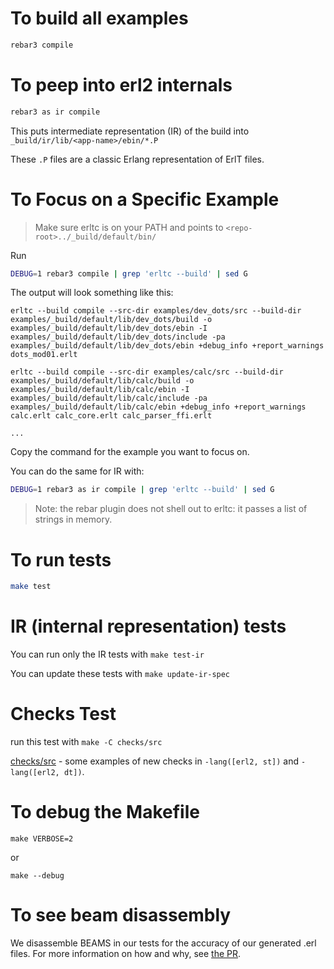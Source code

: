 # To build all examples

```sh
rebar3 compile
```

# To peep into erl2 internals

```sh
rebar3 as ir compile
```

This puts intermediate representation (IR) of the build into `_build/ir/lib/<app-name>/ebin/*.P`

These `.P` files are a classic Erlang representation of ErlT files.

# To Focus on a Specific Example

> Make sure erltc is on your PATH and points to `<repo-root>../_build/default/bin/`

Run

```sh
DEBUG=1 rebar3 compile | grep 'erltc --build' | sed G
```

The output will look something like this:

```
erltc --build compile --src-dir examples/dev_dots/src --build-dir examples/_build/default/lib/dev_dots/build -o examples/_build/default/lib/dev_dots/ebin -I examples/_build/default/lib/dev_dots/include -pa examples/_build/default/lib/dev_dots/ebin +debug_info +report_warnings dots_mod01.erlt

erltc --build compile --src-dir examples/calc/src --build-dir examples/_build/default/lib/calc/build -o examples/_build/default/lib/calc/ebin -I examples/_build/default/lib/calc/include -pa examples/_build/default/lib/calc/ebin +debug_info +report_warnings calc.erlt calc_core.erlt calc_parser_ffi.erlt

...

```

Copy the command for the example you want to focus on.

You can do the same for IR with:

```sh
DEBUG=1 rebar3 as ir compile | grep 'erltc --build' | sed G
```

> Note: the rebar plugin does not shell out to erltc: it passes a list of strings in memory.

# To run tests

```sh
make test
```

# IR (internal representation) tests

You can run only the IR tests with `make test-ir`

You can update these tests with `make update-ir-spec`

# Checks Test

run this test with `make -C checks/src`

[checks/src](checks/src) - some examples of new checks in `-lang([erl2, st])` and `-lang([erl2, dt])`.


# To debug the Makefile

    make VERBOSE=2

or

    make --debug

# To see beam disassembly

We disassemble BEAMS in our tests for the accuracy of our generated .erl files.
For more information on how and why, see [the PR](https://github.com/WhatsApp/erlt/pull/236).

